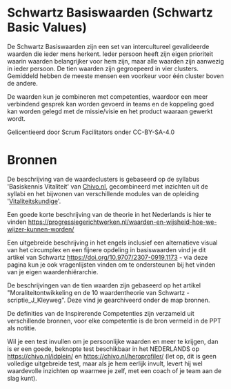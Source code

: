 # Schwartz Basiswaarden (Schwartz Basic Values)
De Schwartz Basiswaarden zijn een set van intercultureel gevalideerde waarden die ieder mens herkent. Ieder persoon heeft zijn eigen prioriteit waarin waarden belangrijker voor hem zijn, maar alle waarden zijn aanwezig in ieder persoon. De tien waarden zijn gegroepeerd in vier clusters. Gemiddeld hebben de meeste mensen een voorkeur voor één cluster boven de andere.

De waarden kun je combineren met competenties, waardoor een meer verbindend gesprek kan worden gevoerd in teams en de koppeling goed kan worden gelegd met de missie/visie en het product waaraan gewerkt wordt.

Gelicentieerd door Scrum Facilitators onder CC-BY-SA-4.0

# Bronnen
De beschrijving van de waardeclusters is gebaseerd op de syllabus 'Basiskennis Vitaliteit' van [Chivo.nl](https://chivo.nl), gecombineerd met inzichten uit de syllabi en het bijwonen van verschillende modules van de opleiding '[Vitaliteitskundige](https://chivo.nl/vitaliteitskundige/)'.

Een goede korte beschrijving van de theorie in het Nederlands is hier te vinden https://progressiegerichtwerken.nl/waarden-en-wijsheid-hoe-we-wijzer-kunnen-worden/

Een uitgebreide beschrijving in het engels inclusief een alternatieve visual van het circumplex en een fijnere opdeling in basiswaarden vind je dit artikel van Schwartz https://doi.org/10.9707/2307-0919.1173 - via deze pagina kun je ook vragenlijsten vinden om te ondersteunen bij het vinden van je eigen waardenhiërarchie.

De beschrijvingen van de tien waarden zijn gebaseerd op het artikel "Moraliteitontwikkeling en de 10 waardentheorie van Schwartz - scriptie_J_Kleyweg". Deze vind je gearchiveerd onder de map bronnen.

De definities van de Inspirerende Competenties zijn verzameld uit verschillende bronnen, voor elke competentie is de bron vermeld in de PPT als notitie.

Wil je een test invullen om je persoonlijke waarden en meer te krijgen, dan is er een goede, beknopte test beschikbaar in het NEDERLANDS op https://chivo.nl/idplein/ en https://chivo.nl/heroprofiler/ (let op, dit is geen volledige uitgebreide test, maar als je hem eerlijk invult, levert hij wel waardevolle inzichten op waarmee je zelf, met een coach of je team aan de slag kunt).

